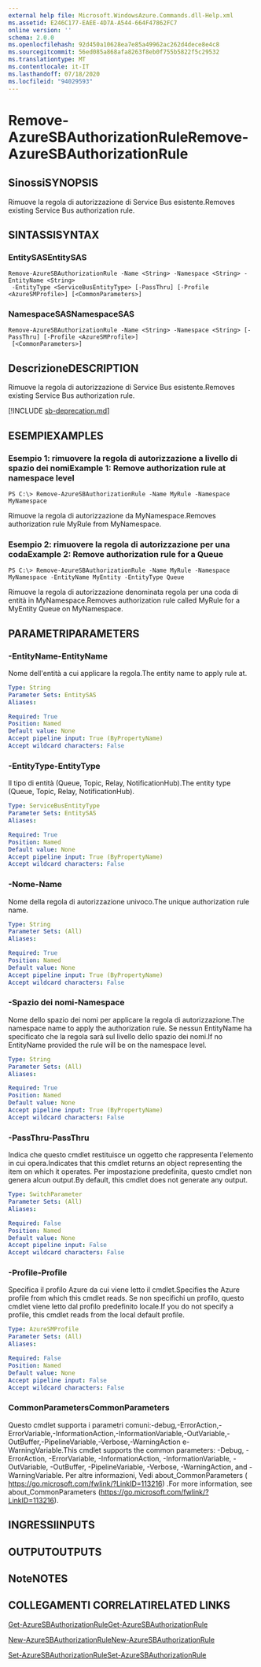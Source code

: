 ```yaml
---
external help file: Microsoft.WindowsAzure.Commands.dll-Help.xml
ms.assetid: E246C177-EAEE-4D7A-A544-664F47862FC7
online version: ''
schema: 2.0.0
ms.openlocfilehash: 92d450a10628ea7e85a49962ac262d4dece8e4c8
ms.sourcegitcommit: 56ed085a868afa8263f8eb0f755b5822f5c29532
ms.translationtype: MT
ms.contentlocale: it-IT
ms.lasthandoff: 07/18/2020
ms.locfileid: "94029593"
---
```

# <span data-ttu-id="87bb0-101">Remove-AzureSBAuthorizationRule</span><span class="sxs-lookup"><span data-stu-id="87bb0-101">Remove-AzureSBAuthorizationRule</span></span>

## <span data-ttu-id="87bb0-102">Sinossi</span><span class="sxs-lookup"><span data-stu-id="87bb0-102">SYNOPSIS</span></span>
<span data-ttu-id="87bb0-103">Rimuove la regola di autorizzazione di Service Bus esistente.</span><span class="sxs-lookup"><span data-stu-id="87bb0-103">Removes existing Service Bus authorization rule.</span></span>

## <span data-ttu-id="87bb0-104">SINTASSI</span><span class="sxs-lookup"><span data-stu-id="87bb0-104">SYNTAX</span></span>

### <span data-ttu-id="87bb0-105">EntitySAS</span><span class="sxs-lookup"><span data-stu-id="87bb0-105">EntitySAS</span></span>
```
Remove-AzureSBAuthorizationRule -Name <String> -Namespace <String> -EntityName <String>
 -EntityType <ServiceBusEntityType> [-PassThru] [-Profile <AzureSMProfile>] [<CommonParameters>]
```

### <span data-ttu-id="87bb0-106">NamespaceSAS</span><span class="sxs-lookup"><span data-stu-id="87bb0-106">NamespaceSAS</span></span>
```
Remove-AzureSBAuthorizationRule -Name <String> -Namespace <String> [-PassThru] [-Profile <AzureSMProfile>]
 [<CommonParameters>]
```

## <span data-ttu-id="87bb0-107">Descrizione</span><span class="sxs-lookup"><span data-stu-id="87bb0-107">DESCRIPTION</span></span>
<span data-ttu-id="87bb0-108">Rimuove la regola di autorizzazione di Service Bus esistente.</span><span class="sxs-lookup"><span data-stu-id="87bb0-108">Removes existing Service Bus authorization rule.</span></span>

[!INCLUDE [sb-deprecation.md](../include/sb-deprecation.md)]

## <span data-ttu-id="87bb0-109">ESEMPI</span><span class="sxs-lookup"><span data-stu-id="87bb0-109">EXAMPLES</span></span>

### <span data-ttu-id="87bb0-110">Esempio 1: rimuovere la regola di autorizzazione a livello di spazio dei nomi</span><span class="sxs-lookup"><span data-stu-id="87bb0-110">Example 1: Remove authorization rule at namespace level</span></span>
```
PS C:\> Remove-AzureSBAuthorizationRule -Name MyRule -Namespace MyNamespace
```

<span data-ttu-id="87bb0-111">Rimuove la regola di autorizzazione da MyNamespace.</span><span class="sxs-lookup"><span data-stu-id="87bb0-111">Removes authorization rule MyRule from MyNamespace.</span></span>

### <span data-ttu-id="87bb0-112">Esempio 2: rimuovere la regola di autorizzazione per una coda</span><span class="sxs-lookup"><span data-stu-id="87bb0-112">Example 2: Remove authorization rule for a Queue</span></span>
```
PS C:\> Remove-AzureSBAuthorizationRule -Name MyRule -Namespace MyNamespace -EntityName MyEntity -EntityType Queue
```

<span data-ttu-id="87bb0-113">Rimuove la regola di autorizzazione denominata regola per una coda di entità in MyNamespace.</span><span class="sxs-lookup"><span data-stu-id="87bb0-113">Removes authorization rule called MyRule for a MyEntity Queue on MyNamespace.</span></span>

## <span data-ttu-id="87bb0-114">PARAMETRI</span><span class="sxs-lookup"><span data-stu-id="87bb0-114">PARAMETERS</span></span>

### <span data-ttu-id="87bb0-115">-EntityName</span><span class="sxs-lookup"><span data-stu-id="87bb0-115">-EntityName</span></span>
<span data-ttu-id="87bb0-116">Nome dell'entità a cui applicare la regola.</span><span class="sxs-lookup"><span data-stu-id="87bb0-116">The entity name to apply rule at.</span></span>

```yaml
Type: String
Parameter Sets: EntitySAS
Aliases: 

Required: True
Position: Named
Default value: None
Accept pipeline input: True (ByPropertyName)
Accept wildcard characters: False
```

### <span data-ttu-id="87bb0-117">-EntityType</span><span class="sxs-lookup"><span data-stu-id="87bb0-117">-EntityType</span></span>
<span data-ttu-id="87bb0-118">Il tipo di entità (Queue, Topic, Relay, NotificationHub).</span><span class="sxs-lookup"><span data-stu-id="87bb0-118">The entity type (Queue, Topic, Relay, NotificationHub).</span></span>

```yaml
Type: ServiceBusEntityType
Parameter Sets: EntitySAS
Aliases: 

Required: True
Position: Named
Default value: None
Accept pipeline input: True (ByPropertyName)
Accept wildcard characters: False
```

### <span data-ttu-id="87bb0-119">-Nome</span><span class="sxs-lookup"><span data-stu-id="87bb0-119">-Name</span></span>
<span data-ttu-id="87bb0-120">Nome della regola di autorizzazione univoco.</span><span class="sxs-lookup"><span data-stu-id="87bb0-120">The unique authorization rule name.</span></span>

```yaml
Type: String
Parameter Sets: (All)
Aliases: 

Required: True
Position: Named
Default value: None
Accept pipeline input: True (ByPropertyName)
Accept wildcard characters: False
```

### <span data-ttu-id="87bb0-121">-Spazio dei nomi</span><span class="sxs-lookup"><span data-stu-id="87bb0-121">-Namespace</span></span>
<span data-ttu-id="87bb0-122">Nome dello spazio dei nomi per applicare la regola di autorizzazione.</span><span class="sxs-lookup"><span data-stu-id="87bb0-122">The namespace name to apply the authorization rule.</span></span>
<span data-ttu-id="87bb0-123">Se nessun EntityName ha specificato che la regola sarà sul livello dello spazio dei nomi.</span><span class="sxs-lookup"><span data-stu-id="87bb0-123">If no EntityName provided the rule will be on the namespace level.</span></span>

```yaml
Type: String
Parameter Sets: (All)
Aliases: 

Required: True
Position: Named
Default value: None
Accept pipeline input: True (ByPropertyName)
Accept wildcard characters: False
```

### <span data-ttu-id="87bb0-124">-PassThru</span><span class="sxs-lookup"><span data-stu-id="87bb0-124">-PassThru</span></span>
<span data-ttu-id="87bb0-125">Indica che questo cmdlet restituisce un oggetto che rappresenta l'elemento in cui opera.</span><span class="sxs-lookup"><span data-stu-id="87bb0-125">Indicates that this cmdlet returns an object representing the item on which it operates.</span></span>
<span data-ttu-id="87bb0-126">Per impostazione predefinita, questo cmdlet non genera alcun output.</span><span class="sxs-lookup"><span data-stu-id="87bb0-126">By default, this cmdlet does not generate any output.</span></span>

```yaml
Type: SwitchParameter
Parameter Sets: (All)
Aliases: 

Required: False
Position: Named
Default value: None
Accept pipeline input: False
Accept wildcard characters: False
```

### <span data-ttu-id="87bb0-127">-Profile</span><span class="sxs-lookup"><span data-stu-id="87bb0-127">-Profile</span></span>
<span data-ttu-id="87bb0-128">Specifica il profilo Azure da cui viene letto il cmdlet.</span><span class="sxs-lookup"><span data-stu-id="87bb0-128">Specifies the Azure profile from which this cmdlet reads.</span></span>
<span data-ttu-id="87bb0-129">Se non specifichi un profilo, questo cmdlet viene letto dal profilo predefinito locale.</span><span class="sxs-lookup"><span data-stu-id="87bb0-129">If you do not specify a profile, this cmdlet reads from the local default profile.</span></span>

```yaml
Type: AzureSMProfile
Parameter Sets: (All)
Aliases: 

Required: False
Position: Named
Default value: None
Accept pipeline input: False
Accept wildcard characters: False
```

### <span data-ttu-id="87bb0-130">CommonParameters</span><span class="sxs-lookup"><span data-stu-id="87bb0-130">CommonParameters</span></span>
<span data-ttu-id="87bb0-131">Questo cmdlet supporta i parametri comuni:-debug,-ErrorAction,-ErrorVariable,-InformationAction,-InformationVariable,-OutVariable,-OutBuffer,-PipelineVariable,-Verbose,-WarningAction e-WarningVariable.</span><span class="sxs-lookup"><span data-stu-id="87bb0-131">This cmdlet supports the common parameters: -Debug, -ErrorAction, -ErrorVariable, -InformationAction, -InformationVariable, -OutVariable, -OutBuffer, -PipelineVariable, -Verbose, -WarningAction, and -WarningVariable.</span></span> <span data-ttu-id="87bb0-132">Per altre informazioni, Vedi about_CommonParameters ( https://go.microsoft.com/fwlink/?LinkID=113216) .</span><span class="sxs-lookup"><span data-stu-id="87bb0-132">For more information, see about_CommonParameters (https://go.microsoft.com/fwlink/?LinkID=113216).</span></span>

## <span data-ttu-id="87bb0-133">INGRESSI</span><span class="sxs-lookup"><span data-stu-id="87bb0-133">INPUTS</span></span>

## <span data-ttu-id="87bb0-134">OUTPUT</span><span class="sxs-lookup"><span data-stu-id="87bb0-134">OUTPUTS</span></span>

## <span data-ttu-id="87bb0-135">Note</span><span class="sxs-lookup"><span data-stu-id="87bb0-135">NOTES</span></span>

## <span data-ttu-id="87bb0-136">COLLEGAMENTI CORRELATI</span><span class="sxs-lookup"><span data-stu-id="87bb0-136">RELATED LINKS</span></span>

[<span data-ttu-id="87bb0-137">Get-AzureSBAuthorizationRule</span><span class="sxs-lookup"><span data-stu-id="87bb0-137">Get-AzureSBAuthorizationRule</span></span>](./Get-AzureSBAuthorizationRule.md)

[<span data-ttu-id="87bb0-138">New-AzureSBAuthorizationRule</span><span class="sxs-lookup"><span data-stu-id="87bb0-138">New-AzureSBAuthorizationRule</span></span>](./New-AzureSBAuthorizationRule.md)

[<span data-ttu-id="87bb0-139">Set-AzureSBAuthorizationRule</span><span class="sxs-lookup"><span data-stu-id="87bb0-139">Set-AzureSBAuthorizationRule</span></span>](./Set-AzureSBAuthorizationRule.md)


